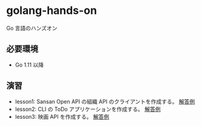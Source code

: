 # golang-hands-on

Go 言語のハンズオン

## 必要環境

- Go 1.11 以降

## 演習

- lesson1: Sansan Open API の組織 API のクライアントを作成する。 [解答例](https://github.com/kotakato/golang-hands-on/tree/answer-1)
- lesson2: CLI の ToDo アプリケーションを作成する。 [解答例](https://github.com/kotakato/golang-hands-on/tree/answer-2)
- lesson3: 映画 API を作成する。 [解答例](https://github.com/kotakato/golang-hands-on/tree/answer-3)
